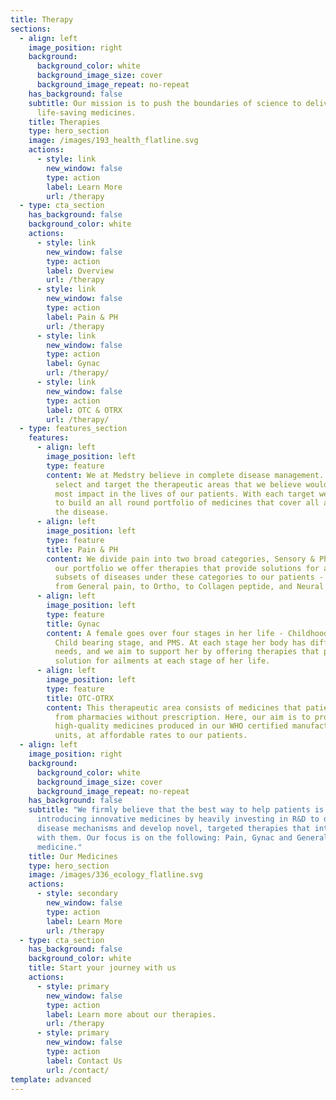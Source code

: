```yaml
---
title: Therapy
sections:
  - align: left
    image_position: right
    background:
      background_color: white
      background_image_size: cover
      background_image_repeat: no-repeat
    has_background: false
    subtitle: Our mission is to push the boundaries of science to deliver
      life-saving medicines.
    title: Therapies
    type: hero_section
    image: /images/193_health_flatline.svg
    actions:
      - style: link
        new_window: false
        type: action
        label: Learn More
        url: /therapy
  - type: cta_section
    has_background: false
    background_color: white
    actions:
      - style: link
        new_window: false
        type: action
        label: Overview
        url: /therapy
      - style: link
        new_window: false
        type: action
        label: Pain & PH
        url: /therapy
      - style: link
        new_window: false
        type: action
        label: Gynac
        url: /therapy/
      - style: link
        new_window: false
        type: action
        label: OTC & OTRX
        url: /therapy/
  - type: features_section
    features:
      - align: left
        image_position: left
        type: feature
        content: We at Medstry believe in complete disease management. We carefully
          select and target the therapeutic areas that we believe would make the
          most impact in the lives of our patients. With each target we strive
          to build an all round portfolio of medicines that cover all aspects of
          the disease.
      - align: left
        image_position: left
        type: feature
        title: Pain & PH
        content: We divide pain into two broad categories, Sensory & Physical pain. In
          our portfolio we offer therapies that provide solutions for all
          subsets of diseases under these categories to our patients - ranging
          from General pain, to Ortho, to Collagen peptide, and Neural pain.
      - align: left
        image_position: left
        type: feature
        title: Gynac
        content: A female goes over four stages in her life - Childhood, Adolescence,
          Child bearing stage, and PMS. At each stage her body has different
          needs, and we aim to support her by offering therapies that provide
          solution for ailments at each stage of her life.
      - align: left
        image_position: left
        type: feature
        title: OTC-OTRX
        content: This therapeutic area consists of medicines that patients can purchase
          from pharmacies without prescription. Here, our aim is to provide
          high-quality medicines produced in our WHO certified manufacturing
          units, at affordable rates to our patients.
  - align: left
    image_position: right
    background:
      background_color: white
      background_image_size: cover
      background_image_repeat: no-repeat
    has_background: false
    subtitle: "We firmly believe that the best way to help patients is to focus on
      introducing innovative medicines by heavily investing in R&D to discover
      disease mechanisms and develop novel, targeted therapies that interact
      with them. Our focus is on the following: Pain, Gynac and General
      medicine."
    title: Our Medicines
    type: hero_section
    image: /images/336_ecology_flatline.svg
    actions:
      - style: secondary
        new_window: false
        type: action
        label: Learn More
        url: /therapy
  - type: cta_section
    has_background: false
    background_color: white
    title: Start your journey with us
    actions:
      - style: primary
        new_window: false
        type: action
        label: Learn more about our therapies.
        url: /therapy
      - style: primary
        new_window: false
        type: action
        label: Contact Us
        url: /contact/
template: advanced
---
```

